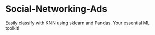 # Social-Networking-Ads
Easily classify with KNN using sklearn and Pandas. Your essential ML toolkit!
